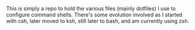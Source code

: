 This is simply a repo to hold the various files (mainly dotfiles) I use to configure command shells.
There's some evolution involved as I started with csh, later moved to ksh, still later to bash, and am currently using zsh.
